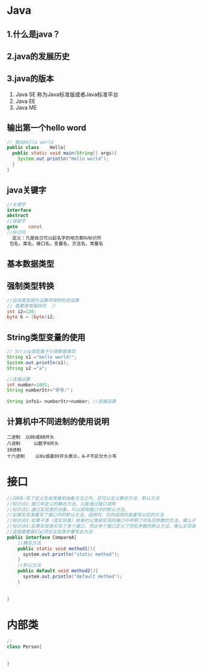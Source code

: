 # Java
## 1.什么是java？
## 2.java的发展历史
## 3.java的版本
1. Java SE	称为Java标准版或者Java标准平台
2. Java EE    
3. Java ME
## 输出第一个hello word
```java
// 输出Hello world
public class	Hello{
  public static void main(String[] args){
    System.out.println("Hello world");
  }
}
```
## java关键字
```java
//关键字
interface
abstract
//保留字
goto    const
//标识符
  定义：凡是自己可以起名字的地方都叫标识符
 包名，类名，接口名，变量名，方法名，常量名
```



## 基本数据类型

## 强制类型转换

```java
//自动类型提升运算符得到的逆运算
// 需要使用强转符 （）
int i2=128;
byte b = (byte)i2;
```

## String类型变量的使用

```java
// String类型属于引用数据类型
String s1 ="hello world!";
System.out.println(s1);
String s2 ="a";

//连接运算
int number=1001;
String numberStr="学号:"；
  
String info1= numberStr+number; //连接运算

```

## 计算机中不同进制的使用说明

```
二进制  以0b或0B开头
八进制		以数字0开头
10进制
十六进制	以0x或者0X开头表示，A—F不区分大小写
```

# 接口

```java
//JDK8:除了定义全局常量和抽象方法之外，还可以定义静态方法，默认方法
//知识点1:接口中定义的静态方法，只能通过接口调用
//知识点2:通过实现类的对象，可以调用接口中的默认方法。
//如果实现类重写了接口中的默认方法，调用时，仍热调用的是重写以后的方法
//知识点3:如果子类（或实现类）继承的父类和实现的接口中声明了同名同参数的方法，哪么子类在没有重写此方法的情况下，默认调用的是父类中的同名同参数的方法。--〉优先类原则
//知识点4:如果实现类实现了多个接口，而这多个接口定义了同名参数的默认方法，哪么实现类没有重写此方法的情况下，报错。-->接口冲突
//这就需要我们必须在实现类中重写此方法
public interface CompareA{
  	//静态方法
  	public static void method1(){
      system.out.println("static method");
    }
  	//默认方法
  	public default void method2(){
      system.out.println("default method");
    }
  
  	
}
```

# 内部类

```java
//
class Person{
  
  
}
```

